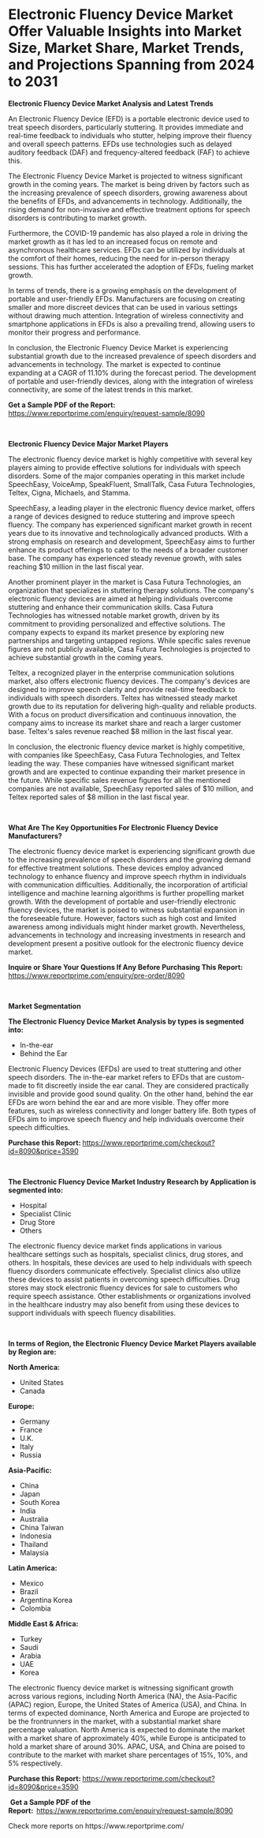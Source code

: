 <p><h1>Electronic Fluency Device Market Offer Valuable Insights into Market Size, Market Share, Market Trends, and Projections Spanning from 2024 to 2031</h1></p><p><strong>Electronic Fluency Device Market Analysis and Latest Trends</strong></p>
<p><p>An Electronic Fluency Device (EFD) is a portable electronic device used to treat speech disorders, particularly stuttering. It provides immediate and real-time feedback to individuals who stutter, helping improve their fluency and overall speech patterns. EFDs use technologies such as delayed auditory feedback (DAF) and frequency-altered feedback (FAF) to achieve this.</p><p>The Electronic Fluency Device Market is projected to witness significant growth in the coming years. The market is being driven by factors such as the increasing prevalence of speech disorders, growing awareness about the benefits of EFDs, and advancements in technology. Additionally, the rising demand for non-invasive and effective treatment options for speech disorders is contributing to market growth.</p><p>Furthermore, the COVID-19 pandemic has also played a role in driving the market growth as it has led to an increased focus on remote and asynchronous healthcare services. EFDs can be utilized by individuals at the comfort of their homes, reducing the need for in-person therapy sessions. This has further accelerated the adoption of EFDs, fueling market growth.</p><p>In terms of trends, there is a growing emphasis on the development of portable and user-friendly EFDs. Manufacturers are focusing on creating smaller and more discreet devices that can be used in various settings without drawing much attention. Integration of wireless connectivity and smartphone applications in EFDs is also a prevailing trend, allowing users to monitor their progress and performance.</p><p>In conclusion, the Electronic Fluency Device Market is experiencing substantial growth due to the increased prevalence of speech disorders and advancements in technology. The market is expected to continue expanding at a CAGR of 11.10% during the forecast period. The development of portable and user-friendly devices, along with the integration of wireless connectivity, are some of the latest trends in this market.</p></p>
<p><strong>Get a Sample PDF of the Report:&nbsp;</strong> <a href="https://www.reportprime.com/enquiry/request-sample/8090">https://www.reportprime.com/enquiry/request-sample/8090</a></p>
<p>&nbsp;</p>
<p><strong>Electronic Fluency Device Major Market Players</strong></p>
<p><p>The electronic fluency device market is highly competitive with several key players aiming to provide effective solutions for individuals with speech disorders. Some of the major companies operating in this market include SpeechEasy, VoiceAmp, SpeakFluent, SmallTalk, Casa Futura Technologies, Teltex, Cigna, Michaels, and Stamma.</p><p>SpeechEasy, a leading player in the electronic fluency device market, offers a range of devices designed to reduce stuttering and improve speech fluency. The company has experienced significant market growth in recent years due to its innovative and technologically advanced products. With a strong emphasis on research and development, SpeechEasy aims to further enhance its product offerings to cater to the needs of a broader customer base. The company has experienced steady revenue growth, with sales reaching $10 million in the last fiscal year.</p><p>Another prominent player in the market is Casa Futura Technologies, an organization that specializes in stuttering therapy solutions. The company's electronic fluency devices are aimed at helping individuals overcome stuttering and enhance their communication skills. Casa Futura Technologies has witnessed notable market growth, driven by its commitment to providing personalized and effective solutions. The company expects to expand its market presence by exploring new partnerships and targeting untapped regions. While specific sales revenue figures are not publicly available, Casa Futura Technologies is projected to achieve substantial growth in the coming years.</p><p>Teltex, a recognized player in the enterprise communication solutions market, also offers electronic fluency devices. The company's devices are designed to improve speech clarity and provide real-time feedback to individuals with speech disorders. Teltex has witnessed steady market growth due to its reputation for delivering high-quality and reliable products. With a focus on product diversification and continuous innovation, the company aims to increase its market share and reach a larger customer base. Teltex's sales revenue reached $8 million in the last fiscal year.</p><p>In conclusion, the electronic fluency device market is highly competitive, with companies like SpeechEasy, Casa Futura Technologies, and Teltex leading the way. These companies have witnessed significant market growth and are expected to continue expanding their market presence in the future. While specific sales revenue figures for all the mentioned companies are not available, SpeechEasy reported sales of $10 million, and Teltex reported sales of $8 million in the last fiscal year.</p></p>
<p>&nbsp;</p>
<p><strong>What Are The Key Opportunities For Electronic Fluency Device Manufacturers?</strong></p>
<p><p>The electronic fluency device market is experiencing significant growth due to the increasing prevalence of speech disorders and the growing demand for effective treatment solutions. These devices employ advanced technology to enhance fluency and improve speech rhythm in individuals with communication difficulties. Additionally, the incorporation of artificial intelligence and machine learning algorithms is further propelling market growth. With the development of portable and user-friendly electronic fluency devices, the market is poised to witness substantial expansion in the foreseeable future. However, factors such as high cost and limited awareness among individuals might hinder market growth. Nevertheless, advancements in technology and increasing investments in research and development present a positive outlook for the electronic fluency device market.</p></p>
<p><strong>Inquire or Share Your Questions If Any Before Purchasing This Report:</strong> <a href="https://www.reportprime.com/enquiry/pre-order/8090">https://www.reportprime.com/enquiry/pre-order/8090</a></p>
<p>&nbsp;</p>
<p><strong>Market Segmentation</strong></p>
<p><strong>The Electronic Fluency Device Market Analysis by types is segmented into:</strong></p>
<p><ul><li>In-the-ear</li><li>Behind the Ear</li></ul></p>
<p><p>Electronic Fluency Devices (EFDs) are used to treat stuttering and other speech disorders. The in-the-ear market refers to EFDs that are custom-made to fit discreetly inside the ear canal. They are considered practically invisible and provide good sound quality. On the other hand, behind the ear EFDs are worn behind the ear and are more visible. They offer more features, such as wireless connectivity and longer battery life. Both types of EFDs aim to improve speech fluency and help individuals overcome their speech difficulties.</p></p>
<p><strong>Purchase this Report:&nbsp;</strong><a href="https://www.reportprime.com/checkout?id=8090&price=3590">https://www.reportprime.com/checkout?id=8090&price=3590</a></p>
<p>&nbsp;</p>
<p><strong>The Electronic Fluency Device Market Industry Research by Application is segmented into:</strong></p>
<p><ul><li>Hospital</li><li>Specialist Clinic</li><li>Drug Store</li><li>Others</li></ul></p>
<p><p>The electronic fluency device market finds applications in various healthcare settings such as hospitals, specialist clinics, drug stores, and others. In hospitals, these devices are used to help individuals with speech fluency disorders communicate effectively. Specialist clinics also utilize these devices to assist patients in overcoming speech difficulties. Drug stores may stock electronic fluency devices for sale to customers who require speech assistance. Other establishments or organizations involved in the healthcare industry may also benefit from using these devices to support individuals with speech fluency disabilities.</p></p>
<p>&nbsp;</p>
<p><strong>In terms of Region, the Electronic Fluency Device Market Players available by Region are:</strong></p>
<p>
    <p> <strong> North America: </strong>
        <ul>
            <li>United States</li>
            <li>Canada</li>
        </ul>
        </p> 
    <p> <strong> Europe: </strong>
        <ul>
            <li>Germany</li>
            <li>France</li>
            <li>U.K.</li>
            <li>Italy</li>
            <li>Russia</li>
        </ul>
        </p> 
    <p> <strong> Asia-Pacific: </strong>
        <ul>
            <li>China</li>
            <li>Japan</li>
            <li>South Korea</li>
            <li>India</li>
            <li>Australia</li>
            <li>China Taiwan</li>
            <li>Indonesia</li>
            <li>Thailand</li>
            <li>Malaysia</li>
        </ul>
        </p> 
    <p> <strong> Latin America: </strong>
        <ul>
            <li>Mexico</li>
            <li>Brazil</li>
            <li>Argentina Korea</li>
            <li>Colombia</li>
        </ul>
        </p> 
    <p> <strong> Middle East & Africa: </strong>
        <ul>
            <li>Turkey</li>
            <li>Saudi</li>
            <li>Arabia</li>
            <li>UAE</li>
            <li>Korea</li>
        </ul>
    </p>
    </p>
<p><p>The electronic fluency device market is witnessing significant growth across various regions, including North America (NA), the Asia-Pacific (APAC) region, Europe, the United States of America (USA), and China. In terms of expected dominance, North America and Europe are projected to be the frontrunners in the market, with a substantial market share percentage valuation. North America is expected to dominate the market with a market share of approximately 40%, while Europe is anticipated to hold a market share of around 30%. APAC, USA, and China are poised to contribute to the market with market share percentages of 15%, 10%, and 5% respectively.</p></p>
<p><strong>Purchase this Report: </strong><a href="https://www.reportprime.com/checkout?id=8090&price=3590">https://www.reportprime.com/checkout?id=8090&price=3590</a></p>
<p>&nbsp;<strong>Get a Sample PDF of the Report:&nbsp;&nbsp;</strong><a href="https://www.reportprime.com/enquiry/request-sample/8090">https://www.reportprime.com/enquiry/request-sample/8090</a></p>
<p><strong></strong></p>
<p>Check more reports on https://www.reportprime.com/</p>